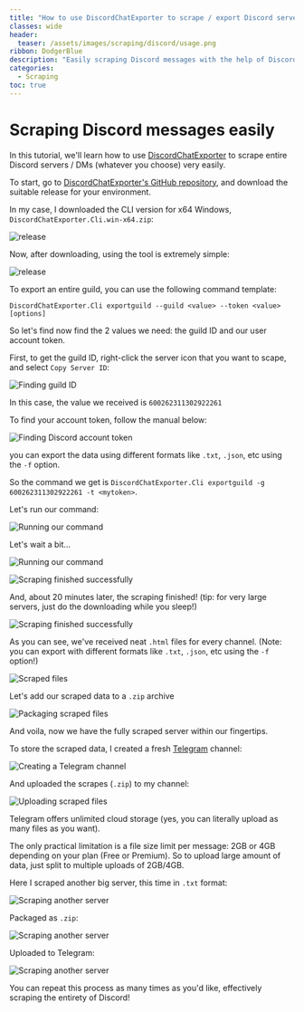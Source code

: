 ```yaml
---
title: "How to use DiscordChatExporter to scrape / export Discord servers and DMs"
classes: wide
header:
  teaser: /assets/images/scraping/discord/usage.png
ribbon: DodgerBlue
description: "Easily scraping Discord messages with the help of DiscordChatExporter, an open-source tool"
categories:
  - Scraping
toc: true
---
```

# Scraping Discord messages easily

In this tutorial, we'll learn how to use [DiscordChatExporter](https://github.com/Tyrrrz/DiscordChatExporter) to scrape entire Discord servers / DMs (whatever you choose) very easily.

To start, go to [DiscordChatExporter's GitHub repository](https://github.com/Tyrrrz/DiscordChatExporter), and download the suitable release for your environment.

In my case, I downloaded the CLI version for x64 Windows, `DiscordChatExporter.Cli.win-x64.zip`:

![release](/assets/images/scraping/discord/release.png)

Now, after downloading, using the tool is extremely simple:

![release](/assets/images/scraping/discord/usage.png)

To export an entire guild, you can use the following command template:
```
DiscordChatExporter.Cli exportguild --guild <value> --token <value> [options]
```

So let's find now find the 2 values we need: the guild ID and our user account token.

First, to get the guild ID, right-click the server icon that you want to scape, and select `Copy Server ID`:

![Finding guild ID](/assets/images/scraping/discord/copyguild.png)

In this case, the value we received is `600262311302922261`

To find your account token, follow the manual below:

![Finding Discord account token](/assets/images/scraping/discord/findtoken.png)

you can export the data using different formats like `.txt`, `.json`, etc using the `-f` option.

So the command we get is `DiscordChatExporter.Cli exportguild -g 600262311302922261 -t <mytoken>`.


Let's run our command:

 ![Running our command](/assets/images/scraping/discord/scraping-cli.png)

 Let's wait a bit...

 ![Running our command](/assets/images/scraping/discord/progress.png)
 
 ![Scraping finished successfully](/assets/images/scraping/discord/success.png)

And, about 20 minutes later, the scraping finished! (tip: for very large servers, just do the downloading while you sleep!)

 ![Scraping finished successfully](/assets/images/scraping/discord/success.png)
 
As you can see, we've received neat `.html` files for every channel. (Note: you can export with different formats like `.txt`, `.json`, etc using the `-f` option!)

 ![Scraped files](/assets/images/scraping/discord/files.png)

Let's add our scraped data to a `.zip` archive

 ![Packaging scraped files](/assets/images/scraping/discord/addtoarchive.png)

 And voila, now we have the fully scraped server within our fingertips.

 To store the scraped data, I created a fresh [Telegram](https://web.telegram.org) channel:

![Creating a Telegram channel](/assets/images/scraping/discord/telegramchannel.jpg)

And uploaded the scrapes (`.zip`) to my channel:

 ![Uploading scraped files](/assets/images/scraping/discord/upload.png)

Telegram offers unlimited cloud storage (yes, you can literally upload as many files as you want).

The only practical limitation is a file size limit per message: 2GB or 4GB depending on your plan (Free or Premium). So to upload large amount of data, just split to multiple uploads of 2GB/4GB.

Here I scraped another big server, this time in `.txt` format:

 ![Scraping another server](/assets/images/scraping/discord/scrape2.png)

Packaged as `.zip`:

 ![Scraping another server](/assets/images/scraping/discord/files2.png)

 Uploaded to Telegram:

 ![Scraping another server](/assets/images/scraping/discord/upload2.png)


 You can repeat this process as many times as you'd like, effectively scraping the entirety of Discord!




